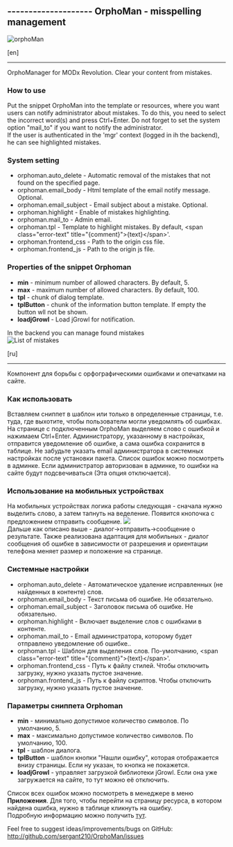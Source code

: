 ﻿﻿--------------------
OrphoMan - misspelling management
--------------------

![orphoMan](https://file.modx.pro/files/4/5/6/456757754d258eedb62fb2ee94a91e3f.png)

[en]
***
OrphoManager for MODx Revolution. Clear your content from mistakes.

### How to use
Put the snippet OrphoMan into the template or resources, where you want users can notify administrator about mistakes. To do this, you need to select the incorrect word(s) and press Ctrl+Enter.
Do not forget to set the system option "mail_to" if you want to notify the administrator.  
If the user is authenticated in the 'mgr' context (logged in ih the backend), he can see highlighted mistakes.

### System setting
- orphoman.auto_delete - Automatic removal of the mistakes that not found on the specified page.
- orphoman.email_body - Html template of the email notify message. Optional.
- orphoman.email_subject - Email subject about a mistake. Optional.
- orphoman.highlight - Enable of mistakes highlighting.
- orphoman.mail_to - Admin email.
- orphoman.tpl - Template to highlight mistakes.  By default, &lt;span class="error-text" title="{comment}"&gt;{text}&lt;/span&gt;'.
- orphoman.frontend_css - Path to the origin css file.
- orphoman.frontend_js - Path to the origin js file. 

### Properties of the snippet **Orphoman** 
* **min** - minimum number of allowed characters. By default, 5.
* **max** - maximum number of allowed characters. By default, 100.
* **tpl** - chunk of dialog template.
* **tplButton** - chunk of the information button template. If empty the button wll not be shown.
* **loadjGrowl** - Load jGrowl for notification.

In the backend you can manage found mistakes  
![List of mistakes](https://file.modx.pro/files/2/2/1/221e45255328f3eb91d177ef0c264ec2.png)

[ru]
***
Компонент для борьбы с орфографическими ошибками и опечатками на сайте.

### Как использовать
Вставляем сниппет в шаблон или только в определенные страницы, т.е. туда, где выхотите, чтобы пользователи могли уведомлять об ошибках. На странице с подключенным OrphoMan выделяем слово с ошибкой и нажимаем Ctrl+Enter. Администратору, указанному в настройках, отправится уведомление об ошибке, а сама ошибка сохранится в таблице. Не забудьте указать email администратора в системных настройках после установки пакета.
Список ошибок можно посмотреть в админке. Если администратор авторизован в админке, то ошибки на сайте будут подсвечиваться (Эта опция отключается).

### Использование на мобильных устройствах

На мобильных устройствах логика работы следующая - сначала нужно выделить слово, а затем тапнуть на веделение. Появится кнопочка с предложением отправить сообщение.
[![](https://file.modx.pro/files/b/2/1/b21ae634c94ffe1528c4a7b2ff58e2fas.jpg)](https://file.modx.pro/files/b/2/1/b21ae634c94ffe1528c4a7b2ff58e2fa.jpg)  
Дальше как описано выше - диалог->отправить->сообщение о результате.
Также реализована адаптация для мобильных - диалог сообщения об ошибке в зависимости от разрешения и ориентации телефона меняет размер и положение на странице. 
 
### Системные настройки
- orphoman.auto_delete - Автоматическое удаление исправленных (не найденных в контенте) слов.
- orphoman.email_body - Текст письма об ошибке. Не обязательно.
- orphoman.email_subject - Заголовок письма об ошибке. Не обязательно.
- orphoman.highlight - Включает выделение слов с ошибками в контенте.
- orphoman.mail_to - Email администратора, которому будет отправлено уведомление об ошибке..
- orphoman.tpl - Шаблон для выделения слов. По-умолчанию, &lt;span class="error-text" title="{comment}"&gt;{text}&lt;/span&gt;'.
- orphoman.frontend_css - Путь к файлу стилей. Чтобы отключить загрузку, нужно указать пустое значение.
- orphoman.frontend_js - Путь к файлу скриптов. Чтобы отключить загрузку, нужно указать пустое значение. 

### Параметры сниппета **Orphoman** 
* **min** - минимально допустимое количество символов. По умолчанию, 5.
* **max** - максимально допустимое количество символов. По умолчанию, 100.
* **tpl** - шаблон диалога.
* **tplButton** - шаблон кнопки "Нашли ошибку", которая отображается внизу страницы. Если ну указан, то кнопка не покажется.
* **loadjGrowl** - управляет загрузкой библиотеки jGrowl. Если она уже загружается на сайте, то тут можно её отключить.

Список всех ошибок можно посмотреть в менеджере в меню **Приложения**. Для того, чтобы перейти на страницу ресурса, в котором найдена ошибка, нужно в таблице кликнуть на ошибку.  
Подробную информацию можно получить [тут](https://modstore.pro/packages/content/orphoman). 

Feel free to suggest ideas/improvements/bugs on GitHub:
http://github.com/sergant210/OrphoMan/issues
